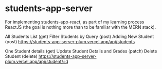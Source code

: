 # students-app-server

For implementing students-app-react, as part of my learning process ReactJS (the goal is nothing more than to be familiar with the MERN stack).

All Students List (get)
Filter Students by Query (post)
Adding New Student (post)
https://students-app-server-plum.vercel.app/api/students

One Student details (get)
Update Student Details and Grades (patch)
Delete Student (delete)
https://students-app-server-plum.vercel.app/api/student/:id
